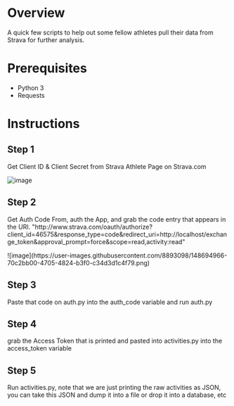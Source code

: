 <h1>Overview</h1>

<p>A quick few scripts to help out some fellow athletes pull their data from Strava for further analysis.</p>

<h1>Prerequisites</h1>

<ul>
  <li>Python 3</li>
  <li>Requests</li>
</ul>

<h1>Instructions</h1>

<h2>Step 1</h2>
<p>Get Client ID & Client Secret from Strava Athlete Page on Strava.com</p>

![image](https://user-images.githubusercontent.com/8893098/148694933-0928cfb1-f312-4e66-b08d-ea786bf6c3f3.png)

<h2>Step 2</h2>
<p>Get Auth Code From, auth the App, and grab the code entry that appears in the URI.
"http://www.strava.com/oauth/authorize?client_id=46575&response_type=code&redirect_uri=http://localhost/exchange_token&approval_prompt=force&scope=read,activity:read"</p>
![image](https://user-images.githubusercontent.com/8893098/148694966-70c2bb00-4705-4824-b3f0-c34d3d1c4f79.png)

<h2>Step 3</h2>
<p>Paste that code on auth.py into the auth_code variable and run auth.py</p>

<h2>Step 4</h2>
<p>grab the Access Token that is printed and pasted into activities.py into the access_token variable</p>

<h2>Step 5</h2> 
<p>Run activities.py, note that we are just printing the raw activities as JSON, you can take this JSON and dump it into a file or drop it into a database, etc</p>
